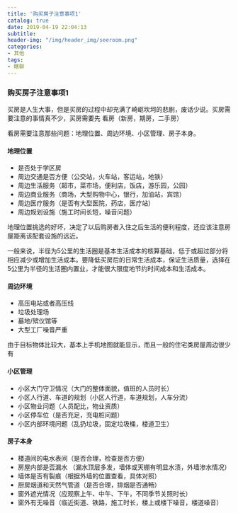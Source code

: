 ```yaml
---
title: '购买房子注意事项1'
catalog: true
date: 2019-04-19 22:04:13
subtitle:
header-img: "/img/header_img/seeroom.png"
categories:
- 其他
tags:
- 瞎聊
---
```

### 购买房子注意事项1

买房是人生大事，但是买房的过程中却充满了崎岖坎坷的悲剧，废话少说。买房需要注意的事情真不少，买房需要先  看房（新房，期房，二手房） 

看房需要注意那些问题：地理位置、周边环境、小区管理、房子本身。

#### 地理位置

* 是否处于学区房
* 周边交通是否方便（公交站，火车站，客运站，地铁）
* 周边生活服务（超市，菜市场，便利店，饭店，游乐园，公园）
* 周边商业服务（商场，大型购物中心，银行，加油站，宾馆）
* 周边医疗服务（是否有大型医院，药店，医疗站）
* 周边规划设施（施工时间长短，噪音问题）

地理位置挑选的好坏，决定了以后购房者入住之后生活的便利程度，还应该注意房屋距离该配套设施的远近。

一般来说，半径为5公里的生活圈是基本生活成本的核算基础，低于或超过部分将相应减少或增加生活成本。要降低买房后的日常生活成本，保证生活质量，选择在5公里为半径的生活圈内置业，才能很大限度地节约时间成本和生活成本。

#### 周边环境

* 高压电站或者高压线
* 垃圾处理场
* 墓地/殡仪馆等
* 大型工厂噪音严重

由于目标物体比较大，基本上手机地图就能显示，而且一般的住宅类房屋周边很少有

#### 小区管理

* 小区大门守卫情况（大门的整体面貌，值班的人员时长）
* 小区人行道、车道的规划（小区人行道，车道规划，人车分流）
* 小区物业问题（人员配比，物业资质）
* 小区停车位（是否充足，充电桩问题）
* 小区内部环境问题（乱扔垃圾，固定垃圾桶，楼道卫生）

#### 房子本身
* 楼道间的电水表间（是否合理，检查是否方便）
* 房屋内部是否漏水 （漏水顶层多发，墙体或天棚有明显水渍，外墙渗水情况）
* 墙体是否有裂痕（根据外墙的位置查看，具体对照）
* 厨房烟道和天然气管道（是否合理，排烟是否通畅）
* 窗外遮光情况（应观察上午、中午、下午，不同季节关照时长）
* 窗外有无噪音（临近街道、铁路，施工时长，楼上或楼下噪音，楼道噪音）




